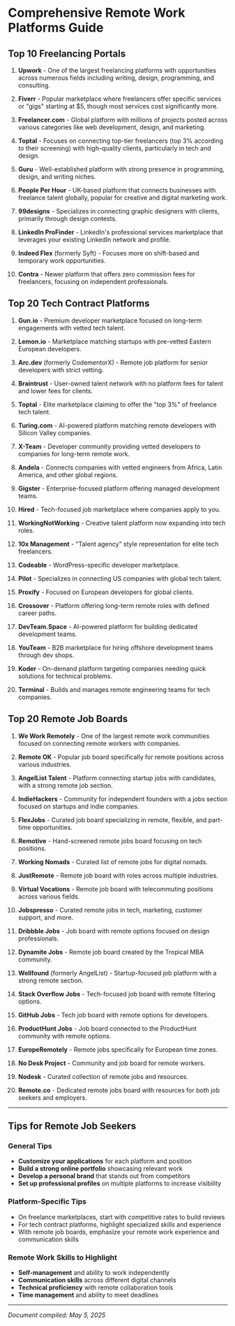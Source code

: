 # Comprehensive Remote Work Platforms Guide

## Top 10 Freelancing Portals

1. **Upwork** - One of the largest freelancing platforms with opportunities across numerous fields including writing, design, programming, and consulting.

2. **Fiverr** - Popular marketplace where freelancers offer specific services or "gigs" starting at $5, though most services cost significantly more.

3. **Freelancer.com** - Global platform with millions of projects posted across various categories like web development, design, and marketing.

4. **Toptal** - Focuses on connecting top-tier freelancers (top 3% according to their screening) with high-quality clients, particularly in tech and design.

5. **Guru** - Well-established platform with strong presence in programming, design, and writing niches.

6. **People Per Hour** - UK-based platform that connects businesses with freelance talent globally, popular for creative and digital marketing work.

7. **99designs** - Specializes in connecting graphic designers with clients, primarily through design contests.

8. **LinkedIn ProFinder** - LinkedIn's professional services marketplace that leverages your existing LinkedIn network and profile.

9. **Indeed Flex** (formerly Syft) - Focuses more on shift-based and temporary work opportunities.

10. **Contra** - Newer platform that offers zero commission fees for freelancers, focusing on independent professionals.

## Top 20 Tech Contract Platforms

1. **Gun.io** - Premium developer marketplace focused on long-term engagements with vetted tech talent.

2. **Lemon.io** - Marketplace matching startups with pre-vetted Eastern European developers.

3. **Arc.dev** (formerly CodementorX) - Remote job platform for senior developers with strict vetting.

4. **Braintrust** - User-owned talent network with no platform fees for talent and lower fees for clients.

5. **Toptal** - Elite marketplace claiming to offer the "top 3%" of freelance tech talent.

6. **Turing.com** - AI-powered platform matching remote developers with Silicon Valley companies.

7. **X-Team** - Developer community providing vetted developers to companies for long-term remote work.

8. **Andela** - Connects companies with vetted engineers from Africa, Latin America, and other global regions.

9. **Gigster** - Enterprise-focused platform offering managed development teams.

10. **Hired** - Tech-focused job marketplace where companies apply to you.

11. **WorkingNotWorking** - Creative talent platform now expanding into tech roles.

12. **10x Management** - "Talent agency" style representation for elite tech freelancers.

13. **Codeable** - WordPress-specific developer marketplace.

14. **Pilot** - Specializes in connecting US companies with global tech talent.

15. **Proxify** - Focused on European developers for global clients.

16. **Crossover** - Platform offering long-term remote roles with defined career paths.

17. **DevTeam.Space** - AI-powered platform for building dedicated development teams.

18. **YouTeam** - B2B marketplace for hiring offshore development teams through dev shops.

19. **Koder** - On-demand platform targeting companies needing quick solutions for technical problems.

20. **Terminal** - Builds and manages remote engineering teams for tech companies.

## Top 20 Remote Job Boards

1. **We Work Remotely** - One of the largest remote work communities focused on connecting remote workers with companies.

2. **Remote OK** - Popular job board specifically for remote positions across various industries.

3. **AngelList Talent** - Platform connecting startup jobs with candidates, with a strong remote job section.

4. **IndieHackers** - Community for independent founders with a jobs section focused on startups and indie companies.

5. **FlexJobs** - Curated job board specializing in remote, flexible, and part-time opportunities.

6. **Remotive** - Hand-screened remote jobs board focusing on tech positions.

7. **Working Nomads** - Curated list of remote jobs for digital nomads.

8. **JustRemote** - Remote job board with roles across multiple industries.

9. **Virtual Vocations** - Remote job board with telecommuting positions across various fields.

10. **Jobspresso** - Curated remote jobs in tech, marketing, customer support, and more.

11. **Dribbble Jobs** - Job board with remote options focused on design professionals.

12. **Dynamite Jobs** - Remote job board created by the Tropical MBA community.

13. **Wellfound** (formerly AngelList) - Startup-focused job platform with a strong remote section.

14. **Stack Overflow Jobs** - Tech-focused job board with remote filtering options.

15. **GitHub Jobs** - Tech job board with remote options for developers.

16. **ProductHunt Jobs** - Job board connected to the ProductHunt community with remote options.

17. **EuropeRemotely** - Remote jobs specifically for European time zones.

18. **No Desk Project** - Community and job board for remote workers.

19. **Nodesk** - Curated collection of remote jobs and resources.

20. **Remote.co** - Dedicated remote jobs board with resources for both job seekers and employers.

---

## Tips for Remote Job Seekers

### General Tips
- **Customize your applications** for each platform and position
- **Build a strong online portfolio** showcasing relevant work
- **Develop a personal brand** that stands out from competitors
- **Set up professional profiles** on multiple platforms to increase visibility

### Platform-Specific Tips
- On freelance marketplaces, start with competitive rates to build reviews
- For tech contract platforms, highlight specialized skills and experience
- With remote job boards, emphasize your remote work experience and communication skills

### Remote Work Skills to Highlight
- **Self-management** and ability to work independently
- **Communication skills** across different digital channels
- **Technical proficiency** with remote collaboration tools
- **Time management** and ability to meet deadlines

---

*Document compiled: May 5, 2025*